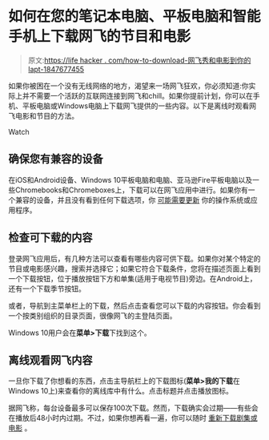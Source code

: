 # 如何在您的笔记本电脑、平板电脑和智能手机上下载网飞的节目和电影

> 原文:[https://life hacker . com/how-to-download-网飞秀和电影到你的lapt-1847677455](https://lifehacker.com/how-to-download-netflix-shows-and-movies-onto-your-lapt-1847677455)

如果你被困在一个没有无线网络的地方，渴望来一场网飞狂欢，你必须知道:你实际上并不需要一个活跃的互联网连接到网飞和chill。如果你提前计划，你可以在手机、平板电脑或Windows电脑上下载网飞提供的一些内容。以下是离线时观看网飞电影和节目的方法。

Watch

## 确保您有兼容的设备

在iOS和Android设备、Windows 10平板电脑和电脑、亚马逊Fire平板电脑以及一些Chromebooks和Chromeboxes上，下载可以在网飞应用中进行。如果你有一个兼容的设备，并且没有看到任何下载选项，你 [可能需要更新](https://help.netflix.com/en/node/55672) 你的操作系统或应用程序。

## 检查可下载的内容

登录网飞应用后，有几种方法可以查看有哪些内容可供下载。如果你对某个特定的节目或电影感兴趣，搜索并选择它；如果它符合下载条件，您将在描述页面上看到一个下载按钮，位于播放按钮下方和单集(适用于电视节目)旁边。在Android上，还有一个下载季节按钮。

或者，导航到主菜单栏上的下载，然后点击查看您可以下载的内容按钮。你会看到一个按类别组织的目录页面，很像网飞的主登陆页面。

Windows 10用户会在**菜单>下载**下找到这个。

## 离线观看网飞内容

一旦你下载了你想看的东西，点击主导航栏上的下载图标(**菜单>我的下载**在Windows 10上)来查看你的离线库中有什么。点击标题并点击播放图标。

据网飞称，每台设备最多可以保存100次下载。然而，下载确实会过期——有些会在播放后48小时内过期。不过，如果你想再看一遍，你可以随时 [重新下载剧集或电影](https://help.netflix.com/en/node/54865) 。